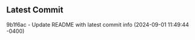 
## Latest Commit
9b1f6ac - Update README with latest commit info (2024-09-01 11:49:44 -0400) <Yunxi-Zhou>
